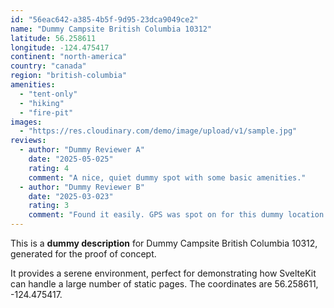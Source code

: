 ```yaml
---
id: "56eac642-a385-4b5f-9d95-23dca9049ce2"
name: "Dummy Campsite British Columbia 10312"
latitude: 56.258611
longitude: -124.475417
continent: "north-america"
country: "canada"
region: "british-columbia"
amenities:
  - "tent-only"
  - "hiking"
  - "fire-pit"
images:
  - "https://res.cloudinary.com/demo/image/upload/v1/sample.jpg"
reviews:
  - author: "Dummy Reviewer A"
    date: "2025-05-025"
    rating: 4
    comment: "A nice, quiet dummy spot with some basic amenities."
  - author: "Dummy Reviewer B"
    date: "2025-03-023"
    rating: 3
    comment: "Found it easily. GPS was spot on for this dummy location."
---
```


This is a **dummy description** for Dummy Campsite British Columbia 10312, generated for the proof of concept.

It provides a serene environment, perfect for demonstrating how SvelteKit can handle a large number of static pages. The coordinates are 56.258611, -124.475417.
